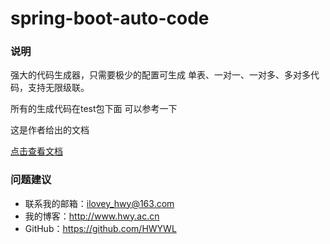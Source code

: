 # spring-boot-auto-code

### 说明
强大的代码生成器，只需要极少的配置可生成 单表、一对一、一对多、多对多代码，支持无限级联。

所有的生成代码在test包下面 可以参考一下

这是作者给出的文档

[点击查看文档](https://gitee.com/ztp/auto-code/blob/master/README.md)


### 问题建议

- 联系我的邮箱：ilovey_hwy@163.com
- 我的博客：http://www.hwy.ac.cn
- GitHub：https://github.com/HWYWL